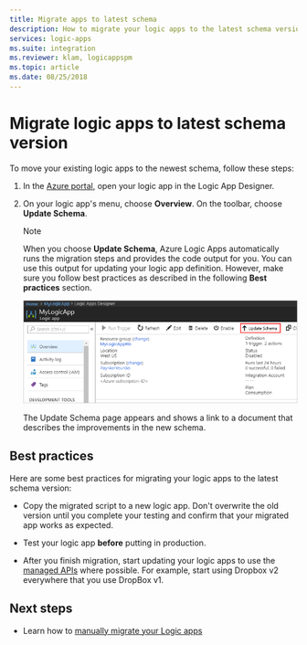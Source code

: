 ```yaml
---
title: Migrate apps to latest schema
description: How to migrate your logic apps to the latest schema version
services: logic-apps
ms.suite: integration
ms.reviewer: klam, logicappspm
ms.topic: article
ms.date: 08/25/2018
---
```


# Migrate logic apps to latest schema version

To move your existing logic apps to the newest schema, 
follow these steps: 

1. In the [Azure portal](https://portal.azure.com), 
open your logic app in the Logic App Designer.

2. On your logic app's menu, choose **Overview**. 
On the toolbar, choose **Update Schema**.

   > [!NOTE]
   > When you choose **Update Schema**, Azure Logic Apps 
   > automatically runs the migration steps and provides 
   > the code output for you. You can use this output for 
   > updating your logic app definition. However, make 
   > sure you follow best practices as described in the 
   > following **Best practices** section.

   ![Update Schema](./media/connectors-schema-migration/update-schema.png)

   The Update Schema page appears and shows 
   a link to a document that describes the 
   improvements in the new schema.

## Best practices

Here are some best practices for migrating your 
logic apps to the latest schema version:

* Copy the migrated script to a new logic app. 
Don't overwrite the old version until you complete 
your testing and confirm that your migrated app works as expected.

* Test your logic app **before** putting in production.

* After you finish migration, start updating your logic 
apps to use the [managed APIs](../connectors/apis-list.md) 
where possible. For example, start using Dropbox v2 
everywhere that you use DropBox v1.

## Next steps

* Learn how to [manually migrate your Logic apps](../logic-apps/logic-apps-schema-2015-08-01.md)
